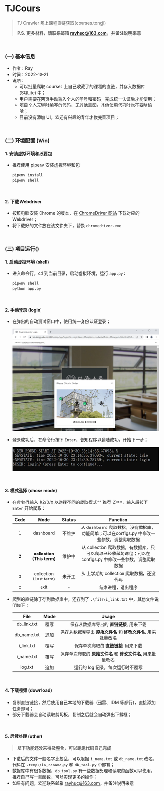 # TJCours
> TJ Crawler 网上课程直链获取(courses.tongji)
>
> **P.S. 更多材料，请联系邮箱 rayhuc@163.com，并备注说明来意**

<br/>

### (一) 基本信息

- 作者：Ray
- 时间：2022-10-21
- 说明：
  - 可以批量爬取 courses 上自己收藏了的课程的直链，并存入数据库 (SQLite) 中；
  - 用户需要在网页手动输入个人的学号和密码，完成统一认证后才能使用；
  - 项目个人无聊时编写的代码，无其他意图，其他使用代码时也不要瞎搞哈；
  - 目前没有添加 UI，欢迎有兴趣的青年才俊完善项目；

<br/>


### (二) 环境配置 (Win)

#### 1. 安装虚拟环境和必要包

- 推荐使用 pipenv 安装虚拟环境和包

  ```bash
  pipenv install
  pipenv shell
  ```

<br/>

#### 2. 下载 Webdriver

- 按照电脑安装 Chrome 的版本，在 [ChromeDriver 网站](https://chromedriver.chromium.org/) 下载对应的 Webdriver；
- 将下载好的文件放在该文件夹下，替换 `chromedriver.exe`

<br/>

### (三) 项目运行()

#### 1. 启动虚拟环境 (shell)

- 进入命令行，cd 到当前目录，启动虚拟环境，运行 `app.py`：

  ```bash
  pipenv shell
  python app.py
  ```

<br/>

#### 2. 手动登录 (login)

- 在弹出的自动测试窗口中，使用统一身份认证登录； 

  <img src=".\res\login.jpg" alt="image-20221030231640142" style="zoom:50%;" />

- 登录成功后，在命令行按下 `Enter`，告知程序以登陆成功，开始下一步；

  <img src=".\res\confirm.jpg" alt="image-20221030231932881" style="zoom:80%;" />

<br/>

#### 3. 模式选择 (chose mode)  

- 在命令行输入 1/2/3/x 以选择不同的爬取模式**(推荐 2)**，输入后按下 `Enter` 开始爬取：

  | Code  |            Mode            | Status |                           Function                           |
  | :---: | :------------------------: | :----: | :----------------------------------------------------------: |
  |   1   |         dashboard          | 不维护 | 从 dashbasrd 爬取数据，没有数据库，功能简单；可以在configs.py 中修改一些参数，调整爬取数据 |
  | **2** | **collection (This term)** | 维护中 | 从 collection 爬取数据，有数据库，只可以爬取已经收藏的课程；可以在configs.py 中修改一些参数，调整爬取数据 |
  |   3   |   collection (Last term)   | 未开工 |          从 上学期的 collection 爬取数据，还没代码           |
  |   x   |            exit            |   -    |                      结束进程，退出程序                      |

- 爬到的直链除了存到数据库中，还存到了 `.\file\i_link.txt` 中，其他文件说明如下：

  |    File     | Mode |                            Usage                             |
  | :---------: | :--: | :----------------------------------------------------------: |
  | db_link.txt | 覆写 |          保存从数据库导出的 **直链链接**, 用来下载           |
  | db_name.txt | 追加 | 保存从数据库导出 **原始文件名** 和 **修改文件名**, 用来批量改名 |
  | i_link.txt  | 覆写 |            保存单次爬取的  **直链链接**, 用来下载            |
  | i_name.txt  | 覆写 | 保存单次爬取的 **原始文件名** 和 **修改文件名**, 用来批量改名 |
  |   log.txt   | 追加 |              运行的 log 记录，每次运行时不覆写               |

<br/>

#### 4. 下载视频 (download)

- 复制直链链接，然后使用自己本地的下载器（迅雷、IDM 等都行)，直接添加任务即可；
- 部分下载器会自动读取剪切板，复制之后就会自动弹出下载框；

<br/>

#### 5. 后续处理 (other)

> **以下功能还没来得及整合，可以跑跑代码自己完成**

- 下载后的文件一般名字比较乱，可以根据 `i_name.txt` 或 `db_name.txt` 改名，代码在 `.temp\aio_rename,py` 和 `db_tool.py` 中都有；
- 数据库中有很多数据，`db_tool.py` 有一些数据处理和读取的函数可以使用，推荐自己写一些函数，可以实现更多的操作；
- 如果有问题，欢迎联系邮箱 rayhuc@163.com，并备注说明来意
